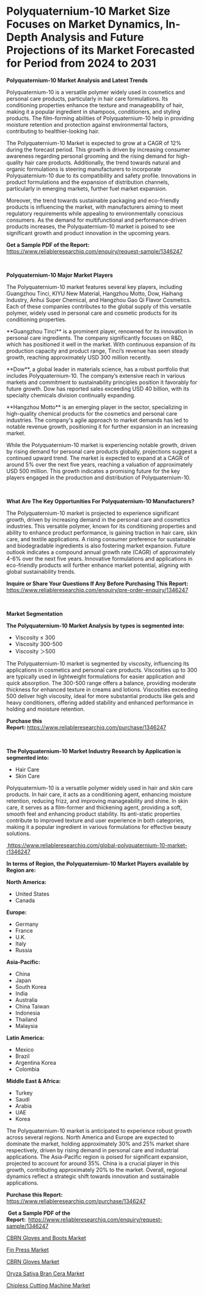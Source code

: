 <p><h1>Polyquaternium-10 Market Size Focuses on Market Dynamics, In-Depth Analysis and Future Projections of its Market Forecasted for Period from 2024 to 2031</h1></p><p><strong>Polyquaternium-10 Market Analysis and Latest Trends</strong></p>
<p><p>Polyquaternium-10 is a versatile polymer widely used in cosmetics and personal care products, particularly in hair care formulations. Its conditioning properties enhance the texture and manageability of hair, making it a popular ingredient in shampoos, conditioners, and styling products. The film-forming abilities of Polyquaternium-10 help in providing moisture retention and protection against environmental factors, contributing to healthier-looking hair.</p><p>The Polyquaternium-10 Market is expected to grow at a CAGR of 12% during the forecast period. This growth is driven by increasing consumer awareness regarding personal grooming and the rising demand for high-quality hair care products. Additionally, the trend towards natural and organic formulations is steering manufacturers to incorporate Polyquaternium-10 due to its compatibility and safety profile. Innovations in product formulations and the expansion of distribution channels, particularly in emerging markets, further fuel market expansion. </p><p>Moreover, the trend towards sustainable packaging and eco-friendly products is influencing the market, with manufacturers aiming to meet regulatory requirements while appealing to environmentally conscious consumers. As the demand for multifunctional and performance-driven products increases, the Polyquaternium-10 market is poised to see significant growth and product innovation in the upcoming years.</p></p>
<p><strong>Get a Sample PDF of the Report:&nbsp;</strong> <a href="https://www.reliableresearchiq.com/enquiry/request-sample/1346247">https://www.reliableresearchiq.com/enquiry/request-sample/1346247</a></p>
<p>&nbsp;</p>
<p><strong>Polyquaternium-10 Major Market Players</strong></p>
<p><p>The Polyquaternium-10 market features several key players, including Guangzhou Tinci, KIYU New Material, Hangzhou Motto, Dow, Haihang Industry, Anhui Super Chemical, and Hangzhou Gao Qi Flavor Cosmetics. Each of these companies contributes to the global supply of this versatile polymer, widely used in personal care and cosmetic products for its conditioning properties.</p><p>**Guangzhou Tinci** is a prominent player, renowned for its innovation in personal care ingredients. The company significantly focuses on R&D, which has positioned it well in the market. With continuous expansion of its production capacity and product range, Tinci’s revenue has seen steady growth, reaching approximately USD 300 million recently.</p><p>**Dow**, a global leader in materials science, has a robust portfolio that includes Polyquaternium-10. The company’s extensive reach in various markets and commitment to sustainability principles position it favorably for future growth. Dow has reported sales exceeding USD 40 billion, with its specialty chemicals division continually expanding.</p><p>**Hangzhou Motto** is an emerging player in the sector, specializing in high-quality chemical products for the cosmetics and personal care industries. The company's agile approach to market demands has led to notable revenue growth, positioning it for further expansion in an increasing market.</p><p>While the Polyquaternium-10 market is experiencing notable growth, driven by rising demand for personal care products globally, projections suggest a continued upward trend. The market is expected to expand at a CAGR of around 5% over the next five years, reaching a valuation of approximately USD 500 million. This growth indicates a promising future for the key players engaged in the production and distribution of Polyquaternium-10.</p></p>
<p>&nbsp;</p>
<p><strong>What Are The Key Opportunities For Polyquaternium-10 Manufacturers?</strong></p>
<p><p>The Polyquaternium-10 market is projected to experience significant growth, driven by increasing demand in the personal care and cosmetics industries. This versatile polymer, known for its conditioning properties and ability to enhance product performance, is gaining traction in hair care, skin care, and textile applications. A rising consumer preference for sustainable and biodegradable ingredients is also fostering market expansion. Future outlook indicates a compound annual growth rate (CAGR) of approximately 4-6% over the next five years. Innovative formulations and applications in eco-friendly products will further enhance market potential, aligning with global sustainability trends.</p></p>
<p><strong>Inquire or Share Your Questions If Any Before Purchasing This Report:</strong> <a href="https://www.reliableresearchiq.com/enquiry/pre-order-enquiry/1346247">https://www.reliableresearchiq.com/enquiry/pre-order-enquiry/1346247</a></p>
<p>&nbsp;</p>
<p><strong>Market Segmentation</strong></p>
<p><strong>The Polyquaternium-10 Market Analysis by types is segmented into:</strong></p>
<p><ul><li>Viscosity ≤ 300</li><li>Viscosity 300-500</li><li>Viscosity ＞500</li></ul></p>
<p><p>The Polyquaternium-10 market is segmented by viscosity, influencing its applications in cosmetics and personal care products. Viscosities up to 300 are typically used in lightweight formulations for easier application and quick absorption. The 300-500 range offers a balance, providing moderate thickness for enhanced texture in creams and lotions. Viscosities exceeding 500 deliver high viscosity, ideal for more substantial products like gels and heavy conditioners, offering added stability and enhanced performance in holding and moisture retention.</p></p>
<p><strong>Purchase this Report:&nbsp;</strong><a href="https://www.reliableresearchiq.com/purchase/1346247">https://www.reliableresearchiq.com/purchase/1346247</a></p>
<p>&nbsp;</p>
<p><strong>The Polyquaternium-10 Market Industry Research by Application is segmented into:</strong></p>
<p><ul><li>Hair Care</li><li>Skin Care</li></ul></p>
<p><p>Polyquaternium-10 is a versatile polymer widely used in hair and skin care products. In hair care, it acts as a conditioning agent, enhancing moisture retention, reducing frizz, and improving manageability and shine. In skin care, it serves as a film-former and thickening agent, providing a soft, smooth feel and enhancing product stability. Its anti-static properties contribute to improved texture and user experience in both categories, making it a popular ingredient in various formulations for effective beauty solutions.</p></p>
<p><a href="https://www.reliableresearchiq.com/global-polyquaternium-10-market-r1346247">&nbsp;https://www.reliableresearchiq.com/global-polyquaternium-10-market-r1346247</a></p>
<p><strong>In terms of Region, the Polyquaternium-10 Market Players available by Region are:</strong></p>
<p>
    <p> <strong> North America: </strong>
        <ul>
            <li>United States</li>
            <li>Canada</li>
        </ul>
        </p> 
    <p> <strong> Europe: </strong>
        <ul>
            <li>Germany</li>
            <li>France</li>
            <li>U.K.</li>
            <li>Italy</li>
            <li>Russia</li>
        </ul>
        </p> 
    <p> <strong> Asia-Pacific: </strong>
        <ul>
            <li>China</li>
            <li>Japan</li>
            <li>South Korea</li>
            <li>India</li>
            <li>Australia</li>
            <li>China Taiwan</li>
            <li>Indonesia</li>
            <li>Thailand</li>
            <li>Malaysia</li>
        </ul>
        </p> 
    <p> <strong> Latin America: </strong>
        <ul>
            <li>Mexico</li>
            <li>Brazil</li>
            <li>Argentina Korea</li>
            <li>Colombia</li>
        </ul>
        </p> 
    <p> <strong> Middle East & Africa: </strong>
        <ul>
            <li>Turkey</li>
            <li>Saudi</li>
            <li>Arabia</li>
            <li>UAE</li>
            <li>Korea</li>
        </ul>
    </p>
    </p>
<p><p>The Polyquaternium-10 market is anticipated to experience robust growth across several regions. North America and Europe are expected to dominate the market, holding approximately 30% and 25% market share respectively, driven by rising demand in personal care and industrial applications. The Asia-Pacific region is poised for significant expansion, projected to account for around 35%. China is a crucial player in this growth, contributing approximately 20% to the market. Overall, regional dynamics reflect a strategic shift towards innovation and sustainable applications.</p></p>
<p><strong>Purchase this Report: </strong><a href="https://www.reliableresearchiq.com/purchase/1346247">https://www.reliableresearchiq.com/purchase/1346247</a></p>
<p>&nbsp;<strong>Get a Sample PDF of the Report:&nbsp;&nbsp;</strong><a href="https://www.reliableresearchiq.com/enquiry/request-sample/1346247">https://www.reliableresearchiq.com/enquiry/request-sample/1346247</a></p>
<p><strong></strong></p>
<p><p><a href="https://issuu.com/reportprime-2/docs/cbrn-gloves-and-boots-market-size-2_40a11496ba528f">CBRN Gloves and Boots Market</a></p><p><a href="https://www.linkedin.com/pulse/fin-press-market-investigation-industry-evolution-forecast-imvrc?trackingId=VcVxO1N6SWO3DOteo4HWZw%3D%3D">Fin Press Market</a></p><p><a href="https://issuu.com/reportprime-2/docs/cbrn-gloves-market-size-2030.pptx_3b7691dcfeb15c">CBRN Gloves Market</a></p><p><a href="https://medium.com/@zackeiracotton81/future-of-innovation-global-oryza-sativa-bran-cera-market-growth-and-opportunities-2024-2031-5c1e9424403d?postPublishedType=repub">Oryza Sativa Bran Cera Market</a></p><p><a href="https://www.linkedin.com/pulse/chipless-cutting-machine-market-size-share-analysis-growth-cp4me?trackingId=V%2BjZhd4%2BQOGSX8TMpT8W8w%3D%3D">Chipless Cutting Machine Market</a></p></p>